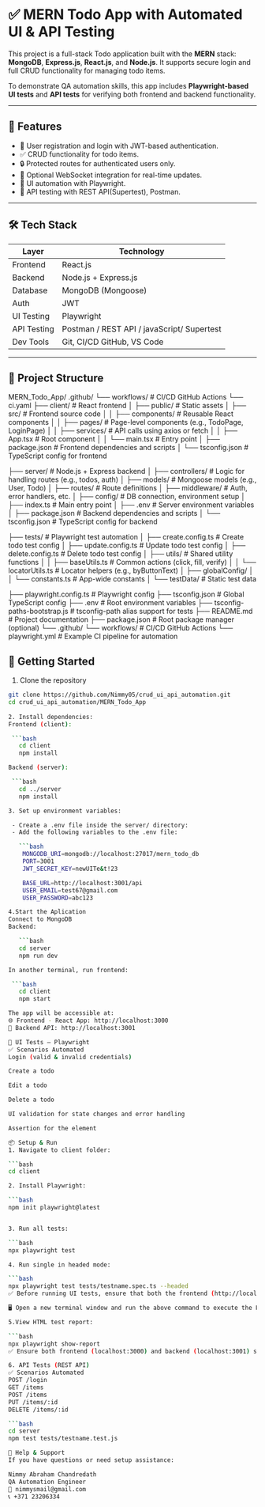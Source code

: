 # ✅ MERN Todo App with Automated UI & API Testing

This project is a full-stack Todo application built with the **MERN** stack: **MongoDB**, **Express.js**, **React.js**, and **Node.js**. It supports secure login and full CRUD functionality for managing todo items.

To demonstrate QA automation skills, this app includes **Playwright-based UI tests** and **API tests** for verifying both frontend and backend functionality.

---

## 🚀 Features

- 🔐 User registration and login with JWT-based authentication.
- ✅ CRUD functionality for todo items.
- 🔒 Protected routes for authenticated users only.
- 🔁 Optional WebSocket integration for real-time updates.
- 🧪 UI automation with Playwright.
- 🧪 API testing with REST API(Supertest), Postman.

---

## 🛠️ Tech Stack

| Layer         | Technology               |
|---------------|--------------------------|
| Frontend      | React.js                 |
| Backend       | Node.js + Express.js     |
| Database      | MongoDB (Mongoose)       |
| Auth          | JWT                      |
| UI Testing    | Playwright               |
| API Testing   | Postman / REST API / javaScript/ Supertest |
| Dev Tools     | Git, CI/CD GitHub, VS Code     |

---

## 📂 Project Structure
MERN_Todo_App/
.github/
    └── workflows/                     # CI/CD GitHub Actions
        └── ci.yaml
├── client/                            # React frontend
│   ├── public/                        # Static assets
│   ├── src/                           # Frontend source code
│   │   ├── components/                # Reusable React components
│   │   ├── pages/                     # Page-level components (e.g., TodoPage, LoginPage)
│   │   ├── services/                  # API calls using axios or fetch
│   │   ├── App.tsx                    # Root component
│   │   └── main.tsx                   # Entry point
│   ├── package.json                   # Frontend dependencies and scripts
│   └── tsconfig.json                  # TypeScript config for frontend

├── server/                            # Node.js + Express backend
│   ├── controllers/                   # Logic for handling routes (e.g., todos, auth)
│   ├── models/                        # Mongoose models (e.g., User, Todo)
│   ├── routes/                        # Route definitions
│   ├── middleware/                    # Auth, error handlers, etc.
│   ├── config/                        # DB connection, environment setup
│   ├── index.ts                       # Main entry point
│   ├── .env                           # Server environment variables
│   ├── package.json                   # Backend dependencies and scripts
│   └── tsconfig.json                  # TypeScript config for backend

├── tests/                             # Playwright test automation
│   ├── create.config.ts               # Create todo test config
│   ├── update.config.ts               # Update todo test config
│   ├── delete.config.ts               # Delete todo test config
│   ├── utils/                         # Shared utility functions
│   │   ├── baseUtils.ts               # Common actions (click, fill, verify)
│   │   └── locatorUtils.ts            # Locator helpers (e.g., byButtonText)
│   ├── globalConfig/
│   │   └── constants.ts               # App-wide constants
│   └── testData/                      # Static test data

├── playwright.config.ts               # Playwright config
├── tsconfig.json                      # Global TypeScript config
├── .env                               # Root environment variables
├── tsconfig-paths-bootstrap.js        # tsconfig-path alias support for tests
├── README.md                          # Project documentation
├── package.json                       # Root package manager (optional)
└── .github/
    └── workflows/                     # CI/CD GitHub Actions
        └── playwright.yml             # Example CI pipeline for automation

## 🧭 Getting Started

1. Clone the repository

```bash
git clone https://github.com/Nimmy05/crud_ui_api_automation.git
cd crud_ui_api_automation/MERN_Todo_App
   
2. Install dependencies:
Frontend (client):

 ```bash
   cd client
   npm install

Backend (server):

 ```bash
   cd ../server
   npm install

3. Set up environment variables:

 - Create a .env file inside the server/ directory:
 - Add the following variables to the .env file:

   ```bash
    MONGODB_URI=mongodb://localhost:27017/mern_todo_db
    PORT=3001
    JWT_SECRET_KEY=newUITe&t!23

    BASE_URL=http://localhost:3001/api
    USER_EMAIL=test67@gmail.com
    USER_PASSWORD=abc123

4.Start the Aplication
Connect to MongoDB 
Backend:

   ```bash
   cd server
   npm run dev

In another terminal, run frontend:

 ```bash
   cd client
   npm start

The app will be accessible at:
🌐 Frontend - React App: http://localhost:3000
🔗 Backend API: http://localhost:3001

🧪 UI Tests – Playwright
✅ Scenarios Automated
Login (valid & invalid credentials)

Create a todo

Edit a todo

Delete a todo

UI validation for state changes and error handling

Assertion for the element

📦 Setup & Run
1. Navigate to client folder:

```bash
cd client

2. Install Playwright:

```bash
npm init playwright@latest


3. Run all tests:

```bash
npx playwright test

4. Run single in headed mode:

```bash
npx playwright test tests/testname.spec.ts --headed
✅ Before running UI tests, ensure that both the frontend (http://localhost:3000) and backend (http://localhost:3001) servers are up and running.

🖥️ Open a new terminal window and run the above command to execute the Playwright test.

5.View HTML test report:

```bash
npx playwright show-report
✅ Ensure both frontend (localhost:3000) and backend (localhost:3001) servers are running before executing UI tests.

6. API Tests (REST API)
✅ Scenarios Automated
POST /login
GET /items
POST /items
PUT /items/:id
DELETE /items/:id

```bash
cd server
npm test tests/testname.test.js

🙋 Help & Support
If you have questions or need setup assistance:

Nimmy Abraham Chandredath
QA Automation Engineer
📧 nimmysmail@gmail.com
📞 +371 23206334
